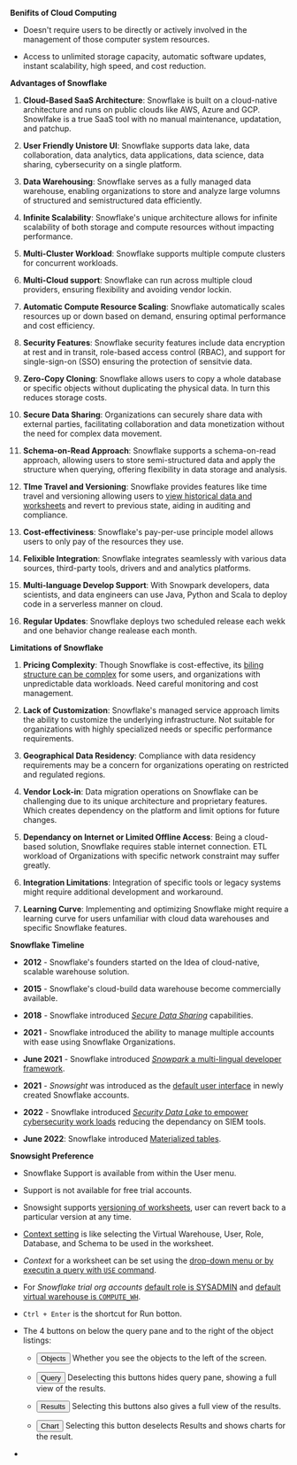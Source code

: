 **Benifits of Cloud Computing**

- Doesn't require users to be directly or actively involved in the management of those computer system resources.

- Access to unlimited storage capacity, automatic software updates, instant scalability, high speed, and cost reduction.

**Advantages of Snowflake**

1. **Cloud-Based SaaS Architecture**: Snowflake is built on a cloud-native architecture and runs on public clouds like AWS, Azure and GCP. Snowlfake is a true SaaS tool with no manual maintenance, updatation, and patchup.

2. **User Friendly Unistore UI**: Snowflake supports data lake, data collaboration, data analytics, data applications, data science, data sharing, cybersecurity on a single platform.

3. **Data Warehousing**: Snowflake serves as a fully managed data warehouse, enabling organizations to store and analyze large volumns of structured and semistructured data efficiently.

4. **Infinite Scalability**: Snowflake's unique architecture allows for infinite scalability of both storage and compute resources without impacting performance. 

5. **Multi-Cluster Workload**: Snowflake supports multiple compute clusters for concurrent workloads.

6. **Multi-Cloud support**: Snowflake can run across multiple cloud providers, ensuring flexibility and avoiding vendor lockin.

7. **Automatic Compute Resource Scaling**:  Snowflake automatically scales resources up or down based on demand, ensuring optimal performance and cost efficiency.

8. **Security Features**: Snowflake security features include data encryption at rest and in transit, role-based access control (RBAC), and support for single-sign-on (SSO) ensuring the protection of sensitvie data.

9. **Zero-Copy Cloning**: Snowflake allows users to copy a whole database or specific objects without duplicating the physical data. In turn this reduces storage costs.

10. **Secure Data Sharing**: Organizations can securely share data with external parties, facilitating collaboration and data monetization without the need for complex data movement.

11. **Schema-on-Read Approach**: Snowflake supports a schema-on-read approach, allowing users to store semi-structured data and apply the structure when querying, offering flexibility in data storage and analysis.

12. **TIme Travel and Versioning**: Snowflake provides features like time travel and versioning allowing users to <u>view historical data and worksheets</u> and revert to previous state, aiding in auditing and compliance.

13. **Cost-effectiviness**: Snowflake's pay-per-use principle model allows users to only pay of the resources they use.

14. **Felixible Integration**: Snowflake integrates seamlessly with various data sources, third-party tools, drivers and and analytics platforms. 

15. **Multi-language Develop Support**: With Snowpark developers, data scientists, and data engineers can use Java, Python and Scala to deploy code in a serverless manner on cloud.

16. **Regular Updates**: Snowflake deploys two scheduled release each wekk and one behavior change realease each month.

**Limitations of Snowflake**

1. **Pricing Complexity**: Though Snowflake is cost-effective, its <u>biling structure can be complex</u> for some users, and organizations with unpredictable data workloads. Need careful monitoring and cost management.

2. **Lack of Customization**: Snowflake's managed service approach limits the ability to customize the underlying infrastructure. Not suitable for organizations with highly specialized needs or specific performance requirements.

3. **Geographical Data Residency**: Compliance with data residency requirements may be a concern for organizations operating on restricted and regulated regions.

4. **Vendor Lock-in**: Data migration operations on Snowflake can be challenging due to its unique architecture and proprietary features. Which creates dependency on the platform and limit options for future changes.

5. **Dependancy on Internet or Limited Offline Access**: Being a cloud-based solution, Snowflake requires stable internet connection.  ETL workload of Organizations with specific network constraint may suffer greatly.

6. **Integration Limitations**: Integration of specific tools or legacy systems might require additional development and workaround.

7. **Learning Curve**: Implementing and optimizing Snowflake might require a learning curve for users unfamiliar with cloud data warehouses and specific Snowflake features.

**Snowflake Timeline**

- **2012** - Snowflake's founders started on the Idea of cloud-native, scalable warehouse solution.

- **2015** - Snowflake's cloud-build data warehouse become commercially available.

- **2018** - Snowflake introduced <u>*Secure Data Sharing*</u> capabilities.

- **2021** - Snowflake introduced the ability to manage multiple accounts with ease using Snowflake Organizations.

- **June 2021** - Snowflake introduced <u>*Snowpark* a multi-lingual developer framework</u>.

- **2021** - *Snowsight* was introduced as the <u>default user interface</u> in newly created Snowflake accounts.

- **2022** - Snowflake introduced <u>*Security Data Lake* to empower cybersecurity work loads</u> reducing the dependancy on SIEM tools.

- **June 2022**: Snowflake introduced <u>Materialized tables</u>.

**Snowsight Preference**

- Snowflake Support is available from within the User menu.

- Support is not available for free trial accounts.

- Snowsight supports <u>versioning of worksheets</u>, user can revert back to a particular version at any time.

- <u>Context setting</u> is like selecting the Virtual Warehouse, User, Role, Database, and Schema to be used in the worksheet.

- <i>Context</i> for a worksheet can be set using the <u>drop-down menu or by executin a query with `USE` command</u>.

- For <i>Snowflake trial org accounts</i> <u>default role is SYSADMIN</u> and <u>default virtual warehouse is `COMPUTE_WH`</u>.

- `Ctrl + Enter` is the shortcut for Run botton.

- The 4 buttons on below the query pane and to the right of the object listings:
  
  - <button type="button">Objects</button> Whether you see the objects to the left of the screen.
  
  - <button type="button">Query</button> Deselecting this buttons hides query pane, showing a full view of the results.
  
  - <button type="button">Results</button> Selecting this buttons also gives a full view of the results.
  
  - <button type="button">Chart</button> Selecting this button deselects Results and shows charts for the result.

- 
